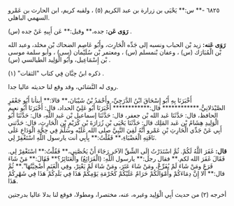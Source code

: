 ٦٨٢٥ -** س:** يَحْيَى بن زرارة بن عبد الكريم (٥) ، ولقبه كريم، ابن الحارث بن عَمْرو السهمي الباهلي.

**رَوَى عَن:** جده،** وقيل:** عَن أَبِيهِ عَنْ جده (س) .

**رَوَى عَنه:** زيد بْن الحباب ونسبه إلى جَدِّه الْحَارِث، وأَبُو عَاصِم الضحاك بْن مخلد، وعبد الله بْن الْمُبَارَك (س) ، وعفان بْنمسلم (س) ، ومعتمر بْن سُلَيْمان (سى) ، وأبو سلمة موسى بْن إِسْمَاعِيل، وأَبُو الْوَلِيد الطيالسي (س) .

ذكره ابنُ حِبَّان فِي كتاب "الثقات" (١) .

روى له النَّسَائي، وقد وقع لنا حديثه عاليا جدا.

أَخْبَرَنَا بِهِ أَبُو إِسْحَاقَ ابْنُ الدَّرَجِيِّ، وأَحْمَدُ بْنُ شَيْبَانَ،** قالا:** أبنأنا أَبُو جَعْفَرٍ الصَّيْدَلانِيُّ،************ قال:************ أَخْبَرَنَا أَبُو عَلِيّ الحداد، قال: أَخْبَرَنَا أَبُو نعيم الحافظ، قال: حَدَّثَنَا عَبد الله بْن جعفر، قال: حَدَّثَنَا إسماعيل بْن عَبد اللَّهِ، قال: حَدَّثَنَا أَبُو الْوَلِيدِ هِشَامُ بْن عَبد المَلِك قال: حَدَّثَنَا يَحْيَى بْنِ زُرَارَةَ بْنِ كُرَيْمٍ بْنِ الْحَارِثِ، قال: حَدَّثني أَبِي عَنْ جَدِّي الْحَارِثِ بْنِ عَمْرو أَنَّهُ لَقِيَ النَّبِيَّ صلى الله عَلَيْه وسَلَّمَ فِي حِجَّةِ الْوَدَاعِ عَلَى نَاقَتِهِ الْعَضْبَاءِ،** فَقُلْتُ:** بِأَبِي أنت يارسول اللَّهِ اسْتَغْفِرْ لِي.

**قال:** غَفَرَ اللَّهُ لَكُمْ. ثُمَّ اسْتَدَرْتُ إِلَى الشِّقِّ الآخَرِ رَجَاءَ أَنْ يَخُصَّنِي،** فَقُلْتُ:** اسْتَغْفِرْ لِي. فَقَالَ غَفَرَ الله لكم.** فقال رجل:** يارسول اللَّهِ: (الْفَرَائِعُ) والْعَتَائِرُ؟** فَقَالَ:** مَنْ شَاءَ فَرَعَ ومَنْ شَاءَ لَمْ يُفَرِّعْ، ومَنْ شَاءَ عَتَرَ، ومَنْ شَاءَ لَمْ يَعْتِرْ، وفِي الْغَنَمِ أُضْحِيَّتُهَا".** ثُمَّ قال:** أَلا إِنَّ دِمَاءَكُمْ وأَمْوَالَكُمْ حَرَامٌ عَلَيْكُمْ كَحُرْمَةِ يَوْمِكُمْ هَذَا فِي بَلَدِكُمْ هَذَا فِي شَهْرِكُمْ هَذَا.

أخرجه (٢) من حديث أَبِي الْوَلِيد وغيره، عنه، مختصرا، ومطولا، فوقع لنا بدلا عاليا بدرجتين